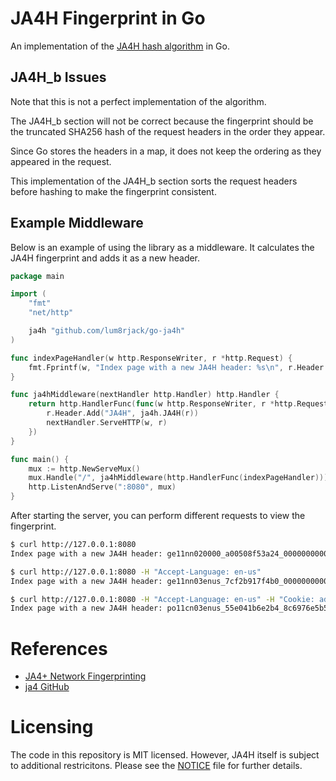 # JA4H Fingerprint in Go

An implementation of the [JA4H hash algorithm](https://github.com/FoxIO-LLC/ja4) in Go.

## JA4H_b Issues

Note that this is not a perfect implementation of the algorithm. 

The JA4H_b section will not be correct because the fingerprint should be the truncated SHA256 hash of the request headers in the order they appear.

Since Go stores the headers in a map, it does not keep the ordering as they appeared in the request.

This implementation of the JA4H_b section sorts the request headers before hashing to make the fingerprint consistent.

## Example Middleware

Below is an example of using the library as a middleware. It calculates the JA4H fingerprint and adds it as a new header.

```go
package main

import (
	"fmt"
	"net/http"

	ja4h "github.com/lum8rjack/go-ja4h"
)

func indexPageHandler(w http.ResponseWriter, r *http.Request) {
	fmt.Fprintf(w, "Index page with a new JA4H header: %s\n", r.Header.Get("JA4H"))
}

func ja4hMiddleware(nextHandler http.Handler) http.Handler {
	return http.HandlerFunc(func(w http.ResponseWriter, r *http.Request) {
		r.Header.Add("JA4H", ja4h.JA4H(r))
		nextHandler.ServeHTTP(w, r)
	})
}

func main() {
	mux := http.NewServeMux()
	mux.Handle("/", ja4hMiddleware(http.HandlerFunc(indexPageHandler)))
	http.ListenAndServe(":8080", mux)
}
```

After starting the server, you can perform different requests to view the fingerprint.

```bash
$ curl http://127.0.0.1:8080
Index page with a new JA4H header: ge11nn020000_a00508f53a24_000000000000_000000000000

$ curl http://127.0.0.1:8080 -H "Accept-Language: en-us"
Index page with a new JA4H header: ge11nn03enus_7cf2b917f4b0_000000000000_000000000000

$ curl http://127.0.0.1:8080 -H "Accept-Language: en-us" -H "Cookie: admin=true" -X POST
Index page with a new JA4H header: po11cn03enus_55e041b6e2b4_8c6976e5b541_8c6976e5b541
```

# References

- [JA4+ Network Fingerprinting](https://blog.foxio.io/ja4+-network-fingerprinting)
- [ja4 GitHub](https://github.com/FoxIO-LLC/ja4)

# Licensing

The code in this repository is MIT licensed. However, JA4H itself is subject to additional restricitons. Please see the [NOTICE](NOTICE) file for further details.